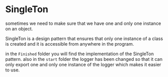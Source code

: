 # SingleTon

sometimes we need to make sure that we have one and only one instance on an object.

SingleTon is a design pattern that ensures that only one instance of a class is created and it is accessible from anywhere in the program.

in the `Finished` folder you will find the implementation of the SingleTon pattern. also in the `start` folder the logger has been changed so that it can only export one and only one instance of the logger which makes it easier to use.